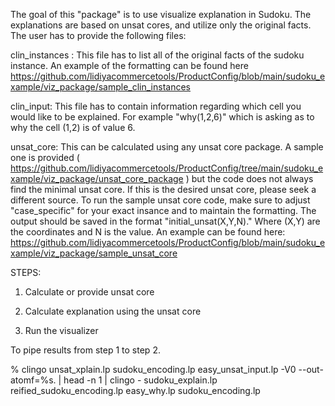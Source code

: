 The goal of this "package" is to use visualize explanation in Sudoku. The explanations are based on unsat cores, and utilize only the original facts. The user has to provide the following files:

clin_instances : This file has to list all of the original facts of the sudoku instance. An example of the formatting can be found here https://github.com/lidiyacommercetools/ProductConfig/blob/main/sudoku_example/viz_package/sample_clin_instances

clin_input: This file has to contain information regarding which cell you would like to be explained. For example "why(1,2,6)" which is asking as to why the cell (1,2) is of value 6.

unsat_core: This can be calculated using any unsat core package. A sample one is provided ( https://github.com/lidiyacommercetools/ProductConfig/tree/main/sudoku_example/viz_package/unsat_core_package ) but the code does not always find the minimal unsat core. If this is the desired unsat core, please seek a different source. To run the sample unsat core code, make sure to adjust "case_specific" for your exact insance and to maintain the formatting. The output should be saved in the format "initial_unsat(X,Y,N)." Where (X,Y) are the coordinates and N is the value. An example can be found here: https://github.com/lidiyacommercetools/ProductConfig/blob/main/sudoku_example/viz_package/sample_unsat_core


STEPS:

1. Calculate or provide unsat core

2. Calculate explanation using the unsat core

3. Run the visualizer 


To pipe results from step 1 to step 2.

% clingo unsat_xplain.lp sudoku_encoding.lp easy_unsat_input.lp -V0 --out-atomf=%s. | head -n 1 | clingo - sudoku_explain.lp reified_sudoku_encoding.lp easy_why.lp sudoku_encoding.lp
